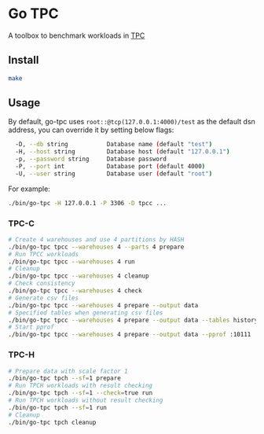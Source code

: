 # Go TPC

A toolbox to benchmark workloads in [TPC](http://www.tpc.org/)

## Install

```bash
make
```

## Usage

By default, go-tpc uses `root::@tcp(127.0.0.1:4000)/test` as the default dsn address, you can override it by setting below flags:

```bash
  -D, --db string           Database name (default "test")
  -H, --host string         Database host (default "127.0.0.1")
  -p, --password string     Database password
  -P, --port int            Database port (default 4000)
  -U, --user string         Database user (default "root")

```

For example:

```bash
./bin/go-tpc -H 127.0.0.1 -P 3306 -D tpcc ...
```

### TPC-C


```bash
# Create 4 warehouses and use 4 partitions by HASH 
./bin/go-tpc tpcc --warehouses 4 --parts 4 prepare
# Run TPCC workloads
./bin/go-tpc tpcc --warehouses 4 run
# Cleanup 
./bin/go-tpc tpcc --warehouses 4 cleanup
# Check consistency 
./bin/go-tpc tpcc --warehouses 4 check
# Generate csv files
./bin/go-tpc tpcc --warehouses 4 prepare --output data
# Specified tables when generating csv files
./bin/go-tpc tpcc --warehouses 4 prepare --output data --tables history,orders
# Start pprof
./bin/go-tpc tpcc --warehouses 4 prepare --output data --pprof :10111
```

### TPC-H

```bash
# Prepare data with scale factor 1
./bin/go-tpc tpch --sf=1 prepare
# Run TPCH workloads with result checking
./bin/go-tpc tpch --sf=1 --check=true run
# Run TPCH workloads without result checking
./bin/go-tpc tpch --sf=1 run
# Cleanup
./bin/go-tpc tpch cleanup
```
